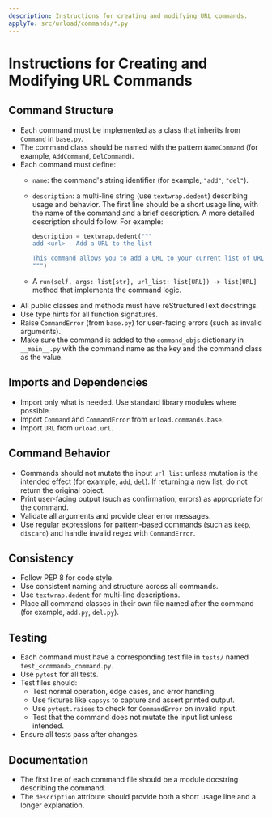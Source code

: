 ```yaml
---
description: Instructions for creating and modifying URL commands.
applyTo: src/urload/commands/*.py
---
```


# Instructions for Creating and Modifying URL Commands

## Command Structure

- Each command must be implemented as a class that inherits from `Command` in
  `base.py`.
- The command class should be named with the pattern `NameCommand` (for
  example, `AddCommand`, `DelCommand`).
- Each command must define:
  - `name`: the command's string identifier (for example, `"add"`, `"del"`).
  - `description`: a multi-line string (use `textwrap.dedent`) describing
    usage and behavior. The first line should be a short usage line, with the
    name of the command and a brief description. A more detailed description
    should follow. For example:

    ```python
    description = textwrap.dedent("""
    add <url> - Add a URL to the list

    This command allows you to add a URL to your current list of URLs.
    """)
    ```

  - A `run(self, args: list[str], url_list: list[URL]) -> list[URL]` method
    that implements the command logic.
- All public classes and methods must have reStructuredText docstrings.
- Use type hints for all function signatures.
- Raise `CommandError` (from `base.py`) for user-facing errors (such as
  invalid arguments).
- Make sure the command is added to the `command_objs` dictionary in
  `__main__.py` with the command name as the key and the command class as the
  value.

## Imports and Dependencies

- Import only what is needed. Use standard library modules where possible.
- Import `Command` and `CommandError` from `urload.commands.base`.
- Import `URL` from `urload.url`.

## Command Behavior

- Commands should not mutate the input `url_list` unless mutation is the
  intended effect (for example, `add`, `del`). If returning a new list, do not
  return the original object.
- Print user-facing output (such as confirmation, errors) as appropriate for
  the command.
- Validate all arguments and provide clear error messages.
- Use regular expressions for pattern-based commands (such as `keep`,
  `discard`) and handle invalid regex with `CommandError`.

## Consistency

- Follow PEP 8 for code style.
- Use consistent naming and structure across all commands.
- Use `textwrap.dedent` for multi-line descriptions.
- Place all command classes in their own file named after the command (for
  example, `add.py`, `del.py`).

## Testing

- Each command must have a corresponding test file in `tests/` named
  `test_<command>_command.py`.
- Use `pytest` for all tests.
- Test files should:
  - Test normal operation, edge cases, and error handling.
  - Use fixtures like `capsys` to capture and assert printed output.
  - Use `pytest.raises` to check for `CommandError` on invalid input.
  - Test that the command does not mutate the input list unless intended.
- Ensure all tests pass after changes.

## Documentation

- The first line of each command file should be a module docstring describing
  the command.
- The `description` attribute should provide both a short usage line and a
  longer explanation.

